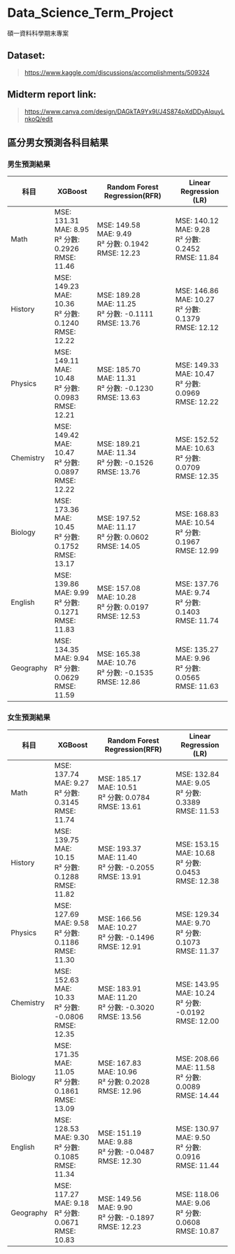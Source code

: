 # Data_Science_Term_Project
碩一資料科學期末專案

## Dataset:
>https://www.kaggle.com/discussions/accomplishments/509324

## Midterm report link:
>https://www.canva.com/design/DAGkTA9Yx9I/J4S874pXdDDyAlquyLnkoQ/edit

## 區分男女預測各科目結果
### 男生預測結果
| 科目        | XGBoost | Random Forest Regression(RFR) | Linear Regression (LR) |
| --------- | ------- | ------------------ | ------------------------ |
| Math      |MSE: 131.31<br>MAE: 8.95<br>R² 分數: 0.2926<br>RMSE: 11.46|MSE: 149.58<br>MAE: 9.49<br>R² 分數: 0.1942<br>RMSE: 12.23|MSE: 140.12<br>MAE: 9.28<br>R² 分數: 0.2452<br>RMSE: 11.84|
| History   |MSE: 149.23<br>MAE: 10.36<br>R² 分數: 0.1240<br>RMSE: 12.22|MSE: 189.28<br>MAE: 11.25<br>R² 分數: -0.1111<br>RMSE: 13.76|MSE: 146.86<br>MAE: 10.27<br>R² 分數: 0.1379<br>RMSE: 12.12|
| Physics   |MSE: 149.11<br>MAE: 10.48<br>R² 分數: 0.0983<br>RMSE: 12.21|MSE: 185.70<br>MAE: 11.31<br>R² 分數: -0.1230<br>RMSE: 13.63|MSE: 149.33<br>MAE: 10.47<br>R² 分數: 0.0969<br>RMSE: 12.22|
| Chemistry |MSE: 149.42<br>MAE: 10.47<br>R² 分數: 0.0897<br>RMSE: 12.22|MSE: 189.21<br>MAE: 11.34<br>R² 分數: -0.1526<br>RMSE: 13.76|MSE: 152.52<br>MAE: 10.63<br>R² 分數: 0.0709<br>RMSE: 12.35|
| Biology   |MSE: 173.36<br>MAE: 10.45<br>R² 分數: 0.1752<br>RMSE: 13.17|MSE: 197.52<br>MAE: 11.17<br>R² 分數: 0.0602<br>RMSE: 14.05|MSE: 168.83<br>MAE: 10.54<br>R² 分數: 0.1967<br>RMSE: 12.99|
| English   |MSE: 139.86<br>MAE: 9.99<br>R² 分數: 0.1271<br>RMSE: 11.83|MSE: 157.08<br>MAE: 10.28<br>R² 分數: 0.0197<br>RMSE: 12.53|MSE: 137.76<br>MAE: 9.74<br>R² 分數: 0.1403<br>RMSE: 11.74|
| Geography |MSE: 134.35<br>MAE: 9.94<br>R² 分數: 0.0629<br>RMSE: 11.59|MSE: 165.38<br>MAE: 10.76<br>R² 分數: -0.1535<br>RMSE: 12.86|MSE: 135.27<br>MAE: 9.96<br>R² 分數: 0.0565<br>RMSE: 11.63|

### 女生預測結果
| 科目        | XGBoost | Random Forest Regression(RFR) | Linear Regression (LR) |
| --------- | ------- | ------------------ | ------------------------ |
| Math      |MSE: 137.74<br>MAE: 9.27<br>R² 分數: 0.3145<br>RMSE: 11.74|MSE: 185.17<br>MAE: 10.51<br>R² 分數: 0.0784<br>RMSE: 13.61|MSE: 132.84<br>MAE: 9.05<br>R² 分數: 0.3389<br>RMSE: 11.53|
| History   |MSE: 139.75<br>MAE: 10.15<br>R² 分數: 0.1288<br>RMSE: 11.82|MSE: 193.37<br>MAE: 11.40<br>R² 分數: -0.2055<br>RMSE: 13.91|MSE: 153.15<br>MAE: 10.68<br>R² 分數: 0.0453<br>RMSE: 12.38|
| Physics   |MSE: 127.69<br>MAE: 9.58<br>R² 分數: 0.1186<br>RMSE: 11.30|MSE: 166.56<br>MAE: 10.27<br>R² 分數: -0.1496<br>RMSE: 12.91|MSE: 129.34<br>MAE: 9.70<br>R² 分數: 0.1073<br>RMSE: 11.37|
| Chemistry |MSE: 152.63<br>MAE: 10.33<br>R² 分數: -0.0806<br>RMSE: 12.35|MSE: 183.91<br>MAE: 11.20<br>R² 分數: -0.3020<br>RMSE: 13.56|MSE: 143.95<br>MAE: 10.24<br>R² 分數: -0.0192<br>RMSE: 12.00|
| Biology   |MSE: 171.35<br>MAE: 11.05<br>R² 分數: 0.1861<br>RMSE: 13.09|MSE: 167.83<br>MAE: 10.96<br>R² 分數: 0.2028<br>RMSE: 12.96|MSE: 208.66<br>MAE: 11.58<br>R² 分數: 0.0089<br>RMSE: 14.44|
| English   |MSE: 128.53<br>MAE: 9.30<br>R² 分數: 0.1085<br>RMSE: 11.34|MSE: 151.19<br>MAE: 9.88<br>R² 分數: -0.0487<br>RMSE: 12.30|MSE: 130.97<br>MAE: 9.50<br>R² 分數: 0.0916<br>RMSE: 11.44|
| Geography |MSE: 117.27<br>MAE: 9.18<br>R² 分數: 0.0671<br>RMSE: 10.83|MSE: 149.56<br>MAE: 9.90<br>R² 分數: -0.1897<br>RMSE: 12.23|MSE: 118.06<br>MAE: 9.06<br>R² 分數: 0.0608<br>RMSE: 10.87|
